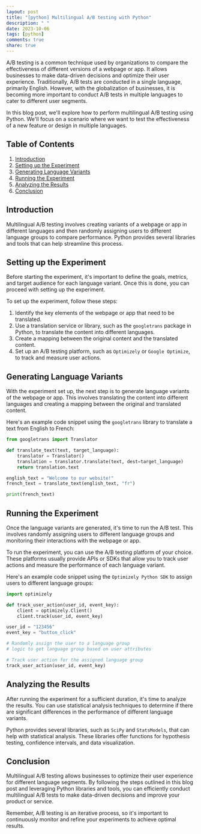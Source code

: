 ```yaml
---
layout: post
title: "[python] Multilingual A/B testing with Python"
description: " "
date: 2023-10-06
tags: [python]
comments: true
share: true
---
```


A/B testing is a common technique used by organizations to compare the effectiveness of different versions of a webpage or app. It allows businesses to make data-driven decisions and optimize their user experience. Traditionally, A/B tests are conducted in a single language, primarily English. However, with the globalization of businesses, it is becoming more important to conduct A/B tests in multiple languages to cater to different user segments.

In this blog post, we'll explore how to perform multilingual A/B testing using Python. We'll focus on a scenario where we want to test the effectiveness of a new feature or design in multiple languages.

## Table of Contents

1. [Introduction](#introduction)
2. [Setting up the Experiment](#setting-up-the-experiment)
3. [Generating Language Variants](#generating-language-variants)
4. [Running the Experiment](#running-the-experiment)
5. [Analyzing the Results](#analyzing-the-results)
6. [Conclusion](#conclusion)

## Introduction

Multilingual A/B testing involves creating variants of a webpage or app in different languages and then randomly assigning users to different language groups to compare performance. Python provides several libraries and tools that can help streamline this process.

## Setting up the Experiment

Before starting the experiment, it's important to define the goals, metrics, and target audience for each language variant. Once this is done, you can proceed with setting up the experiment.

To set up the experiment, follow these steps:

1. Identify the key elements of the webpage or app that need to be translated.
2. Use a translation service or library, such as the `googletrans` package in Python, to translate the content into different languages.
3. Create a mapping between the original content and the translated content.
4. Set up an A/B testing platform, such as `Optimizely` or `Google Optimize`, to track and measure user actions.

## Generating Language Variants

With the experiment set up, the next step is to generate language variants of the webpage or app. This involves translating the content into different languages and creating a mapping between the original and translated content.

Here's an example code snippet using the `googletrans` library to translate a text from English to French:

```python
from googletrans import Translator

def translate_text(text, target_language):
    translator = Translator()
    translation = translator.translate(text, dest=target_language)
    return translation.text

english_text = "Welcome to our website!"
french_text = translate_text(english_text, "fr")

print(french_text)
```

## Running the Experiment

Once the language variants are generated, it's time to run the A/B test. This involves randomly assigning users to different language groups and monitoring their interactions with the webpage or app.

To run the experiment, you can use the A/B testing platform of your choice. These platforms usually provide APIs or SDKs that allow you to track user actions and measure the performance of each language variant.

Here's an example code snippet using the `Optimizely Python SDK` to assign users to different language groups:

```python
import optimizely

def track_user_action(user_id, event_key):
    client = optimizely.Client()
    client.track(user_id, event_key)

user_id = "123456"
event_key = "button_click"

# Randomly assign the user to a language group
# logic to get language group based on user attributes

# Track user action for the assigned language group
track_user_action(user_id, event_key)
```

## Analyzing the Results

After running the experiment for a sufficient duration, it's time to analyze the results. You can use statistical analysis techniques to determine if there are significant differences in the performance of different language variants.

Python provides several libraries, such as `SciPy` and `StatsModels`, that can help with statistical analysis. These libraries offer functions for hypothesis testing, confidence intervals, and data visualization.

## Conclusion

Multilingual A/B testing allows businesses to optimize their user experience for different language segments. By following the steps outlined in this blog post and leveraging Python libraries and tools, you can efficiently conduct multilingual A/B tests to make data-driven decisions and improve your product or service.

Remember, A/B testing is an iterative process, so it's important to continuously monitor and refine your experiments to achieve optimal results.